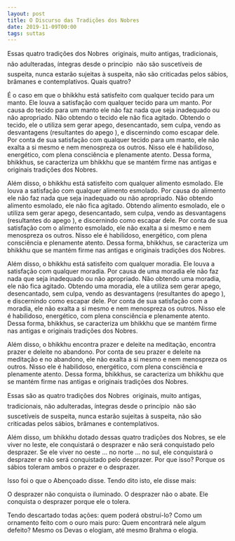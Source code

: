 ```yaml
---
layout: post
title: O Discurso das Tradições dos Nobres
date: 2019-11-09T00:00
tags: suttas
---
```

Essas quatro tradições dos Nobres  originais, muito antigas, tradicionais, não adulteradas, íntegras desde o princípio  não são suscetíveis de suspeita, nunca estarão sujeitas à suspeita, não são criticadas pelos sábios, brâmanes e contemplativos. Quais quatro?

É o caso em que o bhikkhu está satisfeito com qualquer tecido para um manto. Ele louva a satisfação com qualquer tecido para um manto. Por causa do tecido para um manto ele não faz nada que seja inadequado ou não apropriado. Não obtendo o tecido ele não fica agitado. Obtendo o tecido, ele o utiliza sem gerar apego, desencantado, sem culpa, vendo as desvantagens (resultantes do apego ), e discernindo como escapar dele. Por conta de sua satisfação com qualquer tecido para um manto, ele não exalta a si mesmo e nem menospreza os outros. Nisso ele é habilidoso, energético, com plena consciência e plenamente atento. Dessa forma, bhikkhus, se caracteriza um bhikkhu que se mantém firme nas antigas e originais tradições dos Nobres.

Além disso, o bhikkhu está satisfeito com qualquer alimento esmolado. Ele louva a satisfação com qualquer alimento esmolado. Por causa do alimento ele não faz nada que seja inadequado ou não apropriado. Não obtendo alimento esmolado, ele não fica agitado. Obtendo alimento esmolado, ele o utiliza sem gerar apego, desencantado, sem culpa, vendo as desvantagens (resultantes do apego ), e discernindo como escapar dele. Por conta de sua satisfação com o alimento esmolado, ele não exalta a si mesmo e nem menospreza os outros. Nisso ele é habilidoso, energético, com plena consciência e plenamente atento. Dessa forma, bhikkhus, se caracteriza um bhikkhu que se mantém firme nas antigas e originais tradições dos Nobres.

Além disso, o bhikkhu está satisfeito com qualquer moradia. Ele louva a satisfação com qualquer moradia. Por causa de uma moradia ele não faz nada que seja inadequado ou não apropriado. Não obtendo uma moradia, ele não fica agitado. Obtendo uma moradia, ele a utiliza sem gerar apego, desencantado, sem culpa, vendo as desvantagens (resultantes do apego ), e discernindo como escapar dele. Por conta de sua satisfação com a moradia, ele não exalta a si mesmo e nem menospreza os outros. Nisso ele é habilidoso, energético, com plena consciência e plenamente atento. Dessa forma, bhikkhus, se caracteriza um bhikkhu que se mantém firme nas antigas e originais tradições dos Nobres.

Além disso, o bhikkhu encontra prazer e deleite na meditação, encontra prazer e deleite no abandono. Por conta de seu prazer e deleite na meditação e no abandono, ele não exalta a si mesmo e nem menospreza os outros. Nisso ele é habilidoso, energético, com plena consciência e plenamente atento. Dessa forma, bhikkhus, se caracteriza um bhikkhu que se mantém firme nas antigas e originais tradições dos Nobres.

Essas são as quatro tradições dos Nobres  originais, muito antigas, tradicionais, não adulteradas, íntegras desde o princípio  não são suscetíveis de suspeita, nunca estarão sujeitas à suspeita, não são criticadas pelos sábios, brâmanes e contemplativos.

Além disso, um bhikkhu dotado dessas quatro tradições dos Nobres, se ele viver no leste, ele conquistará o desprazer e não será conquistado pelo desprazer. Se ele viver no oeste ... no norte ... no sul, ele conquistará o desprazer e não será conquistado pelo desprazer. Por que isso? Porque os sábios toleram ambos o prazer e o desprazer.

Isso foi o que o Abençoado disse. Tendo dito isto, ele disse mais:

O desprazer não conquista o iluminado. O desprazer não o abate. Ele conquista o desprazer porque ele o tolera.

Tendo descartado todas ações: quem poderá obstruí-lo? Como um ornamento feito com o ouro mais puro: Quem encontrará nele algum defeito? Mesmo os Devas o elogiam, até mesmo Brahma o elogia.

